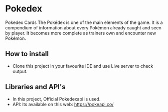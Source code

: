 # Pokedex
Pokedex Cards
The Pokédex is one of the main elements of the game. It is a compendium of information about every Pokémon already caught and seen by player. It becomes more complete as trainers own and encounter new Pokémon.

## How to install
- Clone this project in your favourite IDE and use Live server to check output.

## Libraries and API's
- In this project, Official Pokedexapi is used.
- API: Its available on this web: https://pokeapi.co/
